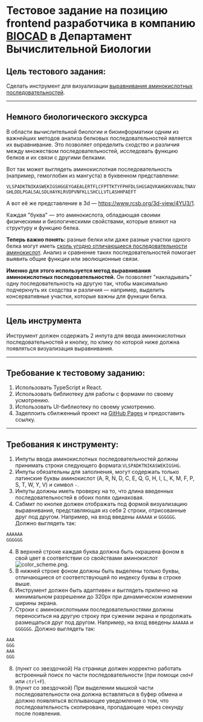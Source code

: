 # Тестовое задание на позицию frontend разработчика в компанию [BIOCAD](https://biocad.ru/) в Департамент Вычислительной Биологии

## Цель тестового задания:

Сделать инструмент для
визуализации [выравнивания аминокислотных последовательностей](https://biomolecula.ru/articles/12-metodov-v-kartinkakh-sukhaia-biologiia).

---

## Немного биологического экскурса

В области вычислительной биологии и биоинформатики одним из важнейших методов анализа белковых последовательностей
является их выравнивание. Это позволяет определить сходство и различия между множеством последовательностей, исследовать
функцию белков и их связи с другими белками.

Вот так может выглядеть аминокислотная последовательность (например, гемоглобин из мангуста) в буквенном представлении:

`VLSPADKTNIKASWEKIGSHGGEYGAEALERTFLCFPTTKTYFPHFDLSHGSAQVKAHGKKVADALTNAVGHLDDLPGALSALSDLHAYKLRVDPVNFKLLSHCLLVTLASHHPAEFT`

А вот её же представление в 3d — https://www.rcsb.org/3d-view/4YU3/1.

Каждая "буква" — это аминокислота, обладающая своими физическими и биологическими свойствами, которые влияют на
структуру и функцию белка.

**Теперь важно понять:** разные белки или даже разные участки одного белка могут иметь [сколь угодно отличающиеся
последовательности аминокислот](https://biomolecula.ru/img/content/2301/06.mnozhestvennoe-vyravnivanie.png). Анализ и сравнение таких последовательностей помогает выявить общие функции или
эволюционные связи.

**Именно для этого используется метод выравнивания аминокислотных последовательностей.** Он позволяет "накладывать" одну
последовательность на другую так, чтобы максимально подчеркнуть их сходства и различия — например, выделить
консервативные участки, которые важны для функции белка.

---

## Цель инструмента

Инструмент должен содержать 2 инпута для ввода аминокислотных последовательностей и кнопку, по клику по которой ниже
должна появляться визуализация выравнивания.

---

## Требование к тестовому заданию:

1. Использовать TypeScript и React.
2. Использовать библиотеку для работы с формами по своему усмотрению.
3. Использовать UI-библиотеку по своему усмотрению.
4. Задеплоить сбилженный проект на [GitHub Pages](https://github.com/gitname/react-gh-pages) и предоставить ссылку.

---

## Требования к инструменту:

1. Инпуты ввода аминокислотных последовательностей должны принимать строки следующего формата:`VLSPADKTNIKASWEKIGSHG`.
2. Инпуты обязательны для заполнения, могут содержать только латинские буквы аминокислот (A, R, N, D, C, E, Q, G, H, I,
   L, K, M, F, P, S, T, W, Y, V) и символ `-`.
3. Инпуты должны иметь проверку на то, что длина введенных последовательностей в обоих полях одинаковая.
3. Сабмит по кнопке должен отображать под формой визуализацию выравнивания, представляющая из себя 2 строки,
   отрисованные друг под другом.
   Например, на вход введены `АААААА` и `GGGGGG`. Должно выглядеть так:

```javascript
AAAAAA
GGGGGG
   ```

4. В верхней строке каждая буква должна быть окрашена фоном в свой цвет в соответствии со свойствами аминокислот
   ![color_scheme.png](../img/color_scheme.png).
5. В нижней строке фоном должны быть выделены только буквы, отличающиеся от соответствующей по индексу буквы в строке
   выше.
6. Инструмент должен быть адаптивен и выглядеть прилично на минимальном разрешении до 320px при динамическом изменении
   ширины экрана.
7. Строки с аминокислотными последовательностями должны переноситься на другую строку при сужении экрана и продолжать
   размещаться друг под другом. Например, на вход введены `АААААА` и `GGGGGG`. Должно выглядеть так:

```javascript
AAA
GGG
AAA
GGG
```

8. (пункт со звездочкой) На странице должен корректно работать встроенный поиск по части последовательности (при
   помощи `cmd+F` или `ctrl+F`).
9. (пункт со звездочкой) При выделении мышкой части последовательности она должна вставляться в буфер обмена и должно
   появляться всплывающее
   уведомление о том, что последовательность скопирована, пропадающее через секунду после появления.

   